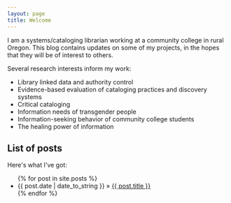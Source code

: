 ```yaml
---
layout: page
title: Welcome
---
```

I am a systems/cataloging librarian working at a community college in rural Oregon.  This blog contains updates on some of my projects, in the hopes that they will be of interest to others.

Several research interests inform my work:

* Library linked data and authority control
* Evidence-based evaluation of cataloging practices and discovery systems
* Critical cataloging
* Information needs of transgender people
* Information-seeking behavior of community college students
* The healing power of information

## List of posts
Here's what I've got:

<ul class="posts">
  {% for post in site.posts %}
    <li><span>{{ post.date | date_to_string }}</span> &raquo; <a href="{{ BASE_PATH }}{{ post.url }}">{{ post.title }}</a></li>
  {% endfor %}
</ul>


